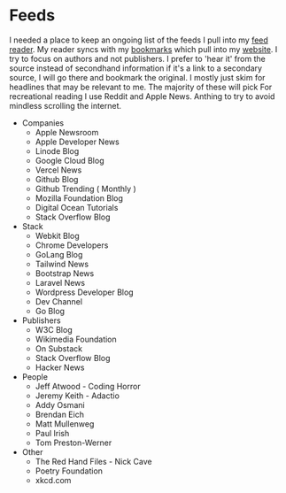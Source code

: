 # Feeds

I needed a place to keep an ongoing list of the feeds I pull into my [feed reader](/docs/host/Miniflux). My reader syncs with my [bookmarks](/docs/host/Shaarli) which pull into my [website](https://davidawindham.com/desk). I try to focus on authors and not publishers. I prefer to 'hear it' from the source instead of secondhand information if it's a link to a secondary source, I will go there and bookmark the original. I mostly just skim for headlines that may be relevant to me. The majority of these will pick For recreational reading I use Reddit and Apple News. Anthing to try to avoid mindless scrolling the internet.

- Companies 
  - Apple Newsroom
  - Apple Developer News
  - Linode Blog
  - Google Cloud Blog
  - Vercel News
  - Github Blog
  - Github Trending ( Monthly )
  - Mozilla Foundation Blog
  - Digital Ocean Tutorials
  - Stack Overflow Blog
- Stack
  - Webkit Blog
  - Chrome Developers
  - GoLang Blog
  - Tailwind News
  - Bootstrap News
  - Laravel News
  - Wordpress Developer Blog
  - Dev Channel
  - Go Blog
- Publishers
  - W3C Blog
  - Wikimedia Foundation
  - On Substack
  - Stack Overflow Blog
  - Hacker News 
- People
  - Jeff Atwood - Coding Horror
  - Jeremy Keith - Adactio
  - Addy Osmani
  - Brendan Eich
  - Matt Mullenweg
  - Paul Irish
  - Tom Preston-Werner
- Other
  - The Red Hand Files - Nick Cave
  - Poetry Foundation 
  - xkcd.com 